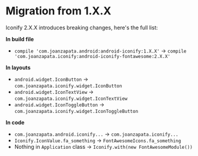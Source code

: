 # Migration from 1.X.X

Iconify 2.X.X introduces breaking changes, here's the full list:

**In build file**

- `compile 'com.joanzapata.android:android-iconify:1.X.X'` -> `compile 'com.joanzapata.iconify:android-iconify-fontawesome:2.X.X'`

**In layouts**

- `android.widget.IconButton` -> `com.joanzapata.iconify.widget.IconButton`
- `android.widget.IconTextView` -> `com.joanzapata.iconify.widget.IconTextView`
- `android.widget.IconToggleButton` -> `com.joanzapata.iconify.widget.IconToggleButton`

**In code**

- `com.joanzapata.android.iconify...` -> `com.joanzapata.iconify...`
- `Iconify.IconValue.fa_something` -> `FontAwesomeIcons.fa_something`
- Nothing in `Application` class -> `Iconify.with(new FontAwesomeModule())`
